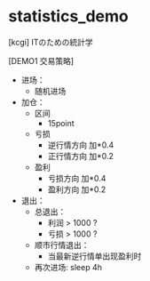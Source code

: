 # statistics_demo
[kcgi] ITのための統計学

[DEMO1 交易策略]
- 进场：  
  - 随机进场
- 加仓：
  - 区间
    - 15point
  - 亏损
    - 逆行情方向 加*0.4
    - 正行情方向 加*0.2
  - 盈利
    - 亏损方向 加*0.4
    - 盈利方向 加*0.2
- 退出：
  - 总退出： 
    - 利润 > 1000 ?
    - 亏损 > 1000 ?
  - 顺市行情退出：
    - 当最新逆行情单出现盈利时
  - 再次进场: sleep 4h